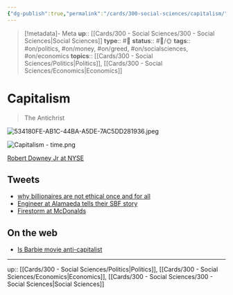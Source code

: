```yaml
---
{"dg-publish":true,"permalink":"/cards/300-social-sciences/capitalism/","title":"Capitalism"}
---
```


> [!metadata]- Meta
> **up**:: [[Cards/300 - Social Sciences/300 - Social Sciences\|Social Sciences]]
> **type**:: #📝 
> **status**:: #📝/🌞
> **tags**::  #on/politics, #on/money, #on/greed, #on/socialsciences, #on/economics 
> **topics**:: [[Cards/300 - Social Sciences/Politics\|Politics]], [[Cards/300 - Social Sciences/Economics\|Economics]]


# Capitalism

> The Antichrist


![534180FE-AB1C-44BA-A5DE-7AC5DD281936.jpeg](/img/user/Extras/Attachments/534180FE-AB1C-44BA-A5DE-7AC5DD281936.jpeg)

![Capitalism - time.png](/img/user/Extras/Attachments/Capitalism%20-%20time.png)

[Robert Downey Jr at NYSE](https://x.com/unusual_whales/status/1875920440591343814?s=46)

## Tweets
- [why billionaires are not ethical once and for all](https://twitter.com/joshuaphilll/status/1680759532559949825?s=61&t=gyRX2W0x81b80X8f34EMoQ)
- [Engineer at Alamaeda tells their SBF story](https://twitter.com/aditya_baradwaj/status/1694355617576898838?s=46&t=ltXPd0UXMbjM40a6oiE7aQ)
- [Firestorm at McDonalds](https://x.com/ryankatzrosene/status/1877200674691162456?s=46)


## On the web
- [Is Barbie movie anti-capitalist](https://www.reddit.com/r/movies/comments/13bp9lm/why_do_people_think_barbie_is_going_to/jjc5bb2/?utm_source=share&utm_medium=ios_app&utm_name=ioscss&utm_content=1&utm_term=1&context=3)

---
up:: [[Cards/300 - Social Sciences/Politics\|Politics]], [[Cards/300 - Social Sciences/Economics\|Economics]], [[Cards/300 - Social Sciences/300 - Social Sciences\|Social Sciences]]

